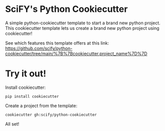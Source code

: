 # SciFY's Python Cookiecutter

A simple python-cookiecutter template to start a brand new python project. This cookiecutter template lets us create a brand new python project using cookiecutter!

See which features this template offers at this link: https://github.com/scify/python-cookiecutter/tree/main/%7B%7Bcookiecutter.project_name%7D%7D

# Try it out! 
Install cookiecutter:

```
pip install cookiecutter
```

Create a project from the template:
```
cookiecutter gh:scify/python-cookiecutter
```

All set!
